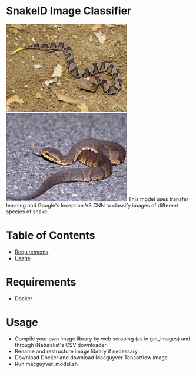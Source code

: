 # SnakeID Image Classifier
<img src="snake_images/1.jpeg" width="328" height="238"/>
<img src="snake_images/2.jpeg" width="328" height="238"/>
This model uses transfer learning and Google's Inception V3 CNN to classify images of different species of snake.

# Table of Contents
* [Requirements](#requirements)
* [Usage](#usage)

# <a name="requirements"></a>Requirements
* Docker

# <a name="usage"></a>Usage
* Compile your own image library by web scraping (as in get_images) and through iNaturalist's CSV downloader.
* Rename and restructure image library if necessary
* Download Docker and download Macguyver Tensorflow image
* Run macguyver_model.sh

